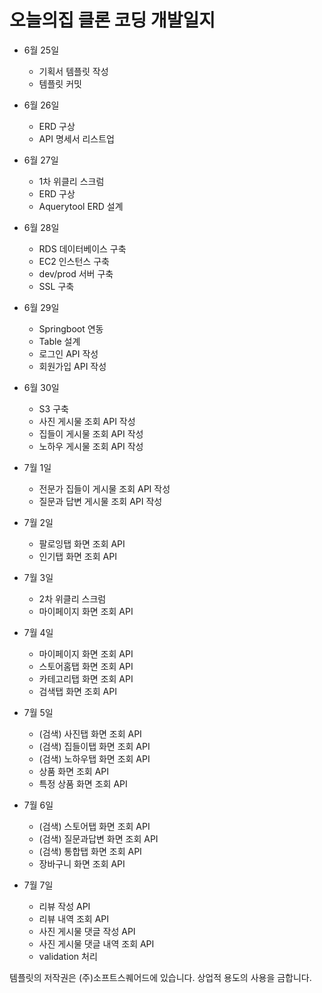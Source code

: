 # 오늘의집 클론 코딩 개발일지
- 6월 25일
  - 기획서 템플릿 작성
  - 템플릿 커밋

- 6월 26일
  - ERD 구상
  - API 명세서 리스트업

- 6월 27일
  - 1차 위클리 스크럼
  - ERD 구상
  - Aquerytool ERD 설계

- 6월 28일
  - RDS 데이터베이스 구축
  - EC2 인스턴스 구축
  - dev/prod 서버 구축
  - SSL 구축
  
- 6월 29일
  - Springboot 연동
  - Table 설계
  - 로그인 API 작성
  - 회원가입 API 작성
  
- 6월 30일
  - S3 구축
  - 사진 게시물 조회 API 작성
  - 집들이 게시물 조회 API 작성
  - 노하우 게시물 조회 API 작성

- 7월 1일
  - 전문가 집들이 게시물 조회 API 작성
  - 질문과 답변 게시물 조회 API 작성
  
- 7월 2일
  - 팔로잉탭 화면 조회 API
  - 인기탭 화면 조회 API

- 7월 3일
  - 2차 위클리 스크럼
  - 마이페이지 화면 조회 API

- 7월 4일
  - 마이페이지 화면 조회 API
  - 스토어홈탭 화면 조회 API
  - 카테고리탭 화면 조회 API
  - 검색탭 화면 조회 API

- 7월 5일
  - (검색) 사진탭 화면 조회  API
  - (검색) 집들이탭 화면 조회 API
  - (검색) 노하우탭 화면 조회 API
  - 상품 화면 조회 API
  - 특정 상품 화면 조회 API
 
- 7월 6일
  - (검색) 스토어탭 화면 조회 API
  - (검색) 질문과답변 화면 조회 API
  - (검색) 통합탭 화면 조회 API
  - 장바구니 화면 조회 API
  
- 7월 7일
  - 리뷰 작성 API
  - 리뷰 내역 조회  API
  - 사진 게시물 댓글 작성 API
  - 사진 게시물 댓글 내역 조회 API
  - validation 처리
  
  
템플릿의 저작권은 (주)소프트스퀘어드에 있습니다. 상업적 용도의 사용을 금합니다.
